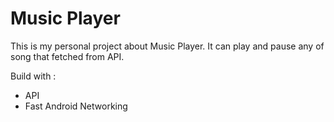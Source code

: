 # Music Player

This is my personal project about Music Player. It can play and pause any of song that fetched from API.

Build with :
- API
- Fast Android Networking
